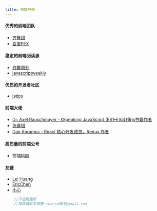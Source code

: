 ```yaml
---
title: 前端导航
---
```


#### 优秀的前端团队
- <a href="https://75team.com/">齐舞团</a>
- <a href="http://fex.baidu.com/">百度FEX</a>

#### 稳定的前端阅读源
- <a href="https://75team.com/">齐舞周刊</a>
- <a href="https://javascriptweekly.com/issues">javascriptweekly</a>

#### 优质的开发者社区
- <a href="http://www.jstips.co/">jstips</a>

#### 前端大佬
- <a href="http://dr-axel.de/">Dr. Axel Rauschmayer - 《Speaking JavaScript (ES1–ES5)》等js书籍作者</a>
- <a href="https://www.zhangxinxu.com/">张鑫旭</a>
- <a href="https://overreacted.io/">Dan Abramov - React 核心开发成员，Redux 作者</a>

#### 高质量的前端公号
- 前端桃园

<!-- #### FE Conf -->

#### 友链
- <a href="https://leihuang.dev/">Lei Huang</a>
- <a href="http://blog.eccto.cn/index">EricChen</a>
- <a href="https://www.liaoyunduo.top/">小心</a>

```js
    //不定期更新
    //推荐请联系邮箱 scarsu001@gmail.com
```